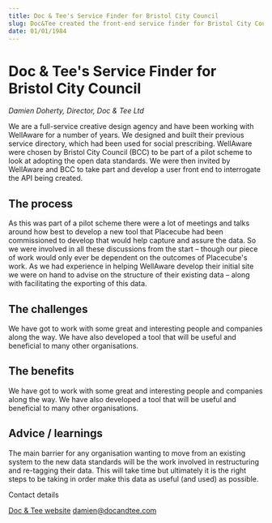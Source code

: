 ```yaml
---
title: Doc & Tee's Service Finder for Bristol City Council
slug: Doc&Tee created the front-end service finder for Bristol City Council, which consumes an Open Referral UK compliant API.
date: 01/01/1984
---
```


# Doc & Tee's Service Finder for Bristol City Council

_Damien Doherty, Director, Doc & Tee Ltd_

We are a full-service creative design agency and have been working with WellAware for a number of years. We designed and built their previous service directory, which had been used for social prescribing. WellAware were chosen by Bristol City Council (BCC) to be part of a pilot scheme to look at adopting the open data standards. We were then invited by WellAware and BCC to take part and develop a user front end to interrogate the API being created.

## The process

As this was part of a pilot scheme there were a lot of meetings and talks around how best to develop a new tool that Placecube had been commissioned to develop that would help capture and assure the data. So we were involved in all these discussions from the start – though our piece of work would only ever be dependent on the outcomes of Placecube's work. As we had experience in helping WellAware develop their initial site we were on hand to advise on the structure of their existing data – along with facilitating the exporting of this data.

## The challenges

We have got to work with some great and interesting people and companies along the way. We have also developed a tool that will be useful and beneficial to many other organisations.

## The benefits

We have got to work with some great and interesting people and companies along the way. We have also developed a tool that will be useful and beneficial to many other organisations.

## Advice / learnings

The main barrier for any organisation wanting to move from an existing system to the new data standards will be the work involved in restructuring and re-tagging their data. This will take time but ultimately it is the right steps to be taking in order make this data as useful (and used) as possible.

Contact details

[Doc & Tee website](https://docandtee.com)
damien@docandtee.com
